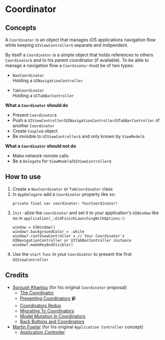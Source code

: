 # Coordinator

## Concepts

A `Coordinator` is an object that manages iOS applications navigation flow while keeping `UIViewController`s separate and indipendent.

By itself a `Coordinator` is a simple object that holds references to others `Coordinator`s and to his parent coordinator (if available). To be able to manage a navigation flow a `Coordinator` must be of two types:

- `NavCoordinator`  
Holding a `UINavigationController`

- `TabCoordinator`  
Holding a `UITabBarController`

**What a `Coordinator` should do**
- Present `Coordinator`s
- Push a `UIViewController`/`UINavigationController`/`UTabBarController` of another `Coordinator`
- Create `Couple`s object
- Be invisible to `UIViewController`s and only known by `ViewModel`s

**What a `Coordinator` should not do**
- Make network remote calls
- Be a `Delegate` for `ViewModel`s/`UIViewController`s

## How to use
1. Create a `NavCoordinator` or `TabCoordinator` class
2. In `AppDelegate` add a `Coordinator` property like so:
   ```
   private final var coordinator: YourCoordinator!
   ```
3. `Init` -alize the `coordinator` and set it to your application's `UIWindow` like so in `application(_:didFinishLaunchingWithOptions:)`:
   ```
   window = UIWindow()
   window?.backgroundColor = .white
   window?.rootViewController = // Your Coordinator's UINavigationController or UITabBarController instance
   window?.makeKeyAndVisible()
   ```
4. Use the `start` `func` in your `Coordinator` to present the first `UIViewController`

## Credits
- [Soroush Khanlou](https://github.com/khanlou) (for his original `Coordinator` proposal)
  - [The Coordinator](http://khanlou.com/2015/01/the-coordinator/)
  - [Presenting Coordinators](https://vimeo.com/144116310) 📹
  - [Coordinators Redux](http://khanlou.com/2015/10/coordinators-redux/)
  - [Migrating To Coordinators](http://khanlou.com/2017/04/migrating-to-coordinators/)
  - [Model Mutation In Coordinators](http://khanlou.com/2017/05/model-mutation-in-coordinators/)
  - [Back Buttons and Coordinators](http://khanlou.com/2017/05/back-buttons-and-coordinators/)
- [Martin Fowler](https://github.com/martinfowler) (for his original `Application Controller` concept)
  - [Application Controller](https://martinfowler.com/eaaCatalog/applicationController.html)
